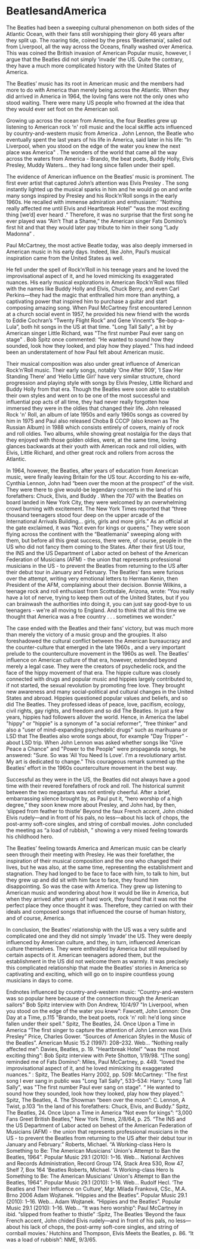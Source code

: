# BeatlesandAmerica
The Beatles had been a sweeping cultural phenomenon on both sides of the Atlantic Ocean, with their fans still worshipping their glory 46 years after they split up. The roaring tide, coined by the press ‘Beatlemania’, sailed out from Liverpool, all the way across the Oceans, finally washed over America. This was coined the British invasion of American Popular music, however, I argue that the Beatles did not simply ‘invade’ the US. Quite the contrary, they have a much more complicated history with the United States of America.

The Beatles’ music has its root in American music and the members had more to do with America than merely being across the Atlantic. When they did arrived in America in 1964, the loving fans were not the only ones who stood waiting. There were many US people who frowned at the idea that they would ever set foot on the American soil.  

Growing up across the ocean from America, the four Beatles grew up listening to American rock 'n' roll music and the local skiffle acts influenced by country-and-western music from America . John Lennon, the Beatle who eventually spent the last years of his life in America, said later in his life: “In Liverpool, when you stood on the edge of the water you knew the next place was America" .  The wonders of the world that came all the way across the waters from America - Brando, the beat poets, Buddy Holly, Elvis Presley, Muddy Waters... they had long since fallen under their spell.   

The evidence of American influence on the Beatles’ music is prominent. The first ever artist that captured John’s attention was Elvis Presley . The song instantly lighted up the musical sparks in him and he would go on and write many songs inspired by Presley and his Rock’n’Roll songs in the early 1960s. He recalled with immense admiration and enthusiasm:’ “Nothing really affected me until Elvis  and Heartbreak Hotel” “was the most exciting thing [we’d] ever heard .” Therefore, it was no surprise that the first song he ever played was “Ain’t That a Shame,” the American singer Fats Domino’s first hit and that they would later pay tribute to him in their song “Lady Madonna” . 

Paul McCartney, the most active Beatle today, was also deeply immersed in American music in his early days. Indeed, like John, Paul’s musical inspiration came from the United States as well. 

He fell under the spell of Rock’n’Roll in his teenage years and he loved the improvisational aspect of it, and he loved mimicking its exaggerated nuances.  His early musical explorations in American Rock’n’Roll was filled with the names like Buddy Holly and Elvis, Chuck Berry, and even Carl Perkins—they had the magic that enthralled him more than anything, a captivating power that inspired him to purchase a guitar and start composing amazing song. When Paul McCartney first encountered Lennon at a church social event in 1957, he provided his new friend with the words to Eddie Cochran’s “Twenty Flight Rock” and Gene Vincent’s “Be-bop-a-Lula”, both hit songs in the US at that time. "Long Tall Sally", a hit by American singer Little Richard, was "The first number Paul ever sang on stage" . Bob Spitz once commented: “He wanted to sound how they sounded, look how they looked, and play how they played.”  This had indeed been an understatement of how Paul felt about American music.

Their musical composition was also under great influence of American Rock’n’Roll music. Their early songs, notably ‘One After 909’, ‘I Saw Her Standing There’ and ‘Hello Little Girl’ have very similar structure, chord progression and playing style with songs by Elvis Presley, Little Richard and Buddy Holly from that era. Though the Beatles were soon able to establish their own styles and went on to be one of the most successful and influential pop acts of all time, they had never really forgotten how immersed they were in the oldies that changed their life. John released Rock 'n' Roll, an album of late 1950s and early 1960s songs as covered by him in 1975 and Paul also released Choba B CCCP (also known as The Russian Album) in 1988 which consists entirely of covers, mainly of rock and roll oldies. Two albums, while showing great nostalgia for the days that they enjoyed with those golden oldies, were, at the same time, loving glances backwards at their youth with American rock and roll oldies, with Elvis, Little Richard, and other great rock and rollers from across the Atlantic.

In 1964, however, the Beatles, after years of education from American music, were finally leaving Britain for the US tour. According to his ex-wife, Cynthia Lennon, John had “been over the moon at the prospect”  of the visit. They were there to give would-be legendary concerts in the land of his forefathers: Chuck, Elvis, and Buddy   . When the 707 with the Beatles on board landed in New York City, they were welcomed by an overwhelming crowd burning with excitement. The New York Times reported that “three thousand teenagers stood four deep on the upper arcade of the International Arrivals Building… girls, girls and more girls.” As an official at the gate exclaimed, it was “Not even for kings or queens,”  They were soon flying across the continent with the “Beatlemania” sweeping along with them, but before all this great success, there were, of course, people in the US who did not fancy them coming to the States. After their first US tour, the INS and the US Department of Labor acted on behest of the American Federation of Musicians (AFM) - the union that represents professional musicians in the US - to prevent the Beatles from returning to the US after their debut tour in January and February.  The Beatles’ fans were furious over the attempt, writing very emotional letters to Herman Kenin, then President of the AFM, complaining about their decision. Bonnie Wilkins, a teenage rock and roll enthusiast from Scottsdale, Arizona, wrote: “You really have a lot of nerve, trying to keep them out of the United States, but if you can brainwash the authorities into doing it, you can just say good-bye to us teenagers - we're all moving to England. And to think that all this time we thought that America was a free country . . . sometimes we wonder.” 

The case ended with the Beatles and their fans’ victory, but was much more than merely the victory of a music group and the groupies. It also foreshadowed the cultural conflict between the American bureaucracy and the counter-culture that emerged in the late 1960s , and a very important prelude to the counterculture movement in the 1960s as well. The Beatles’ influence on American culture of that era, however, extended beyond merely a legal case. They were the creators of psychedelic rock, and the face of the hippy movement of that era. The hippie culture was closely connected with drugs and popular music and hippies largely contributed to, if not started, the sexual revolution by promoting free love.  They brought new awareness and many social-political and cultural changes in the United States and abroad. Hippies questioned popular values and beliefs, and so did The Beatles. They professed ideas of peace, love, pacifism, ecology, civil rights, gay rights, and freedom and so did The Beatles. In just a few years, hippies had followers allover the world. Hence, in America the label "hippy" or "hippie" is a synonym of "a social reformer", "free thinker" and also a "user of mind-expanding psychedelic drugs" such as marihuana or LSD that The Beatles also wrote songs about, for example "Day Tripper" - about LSD trip.   When John Lennon was asked whether songs like "Give Peace a Chance" and "Power to the People" were propaganda songs, he answered: "Sure. So was 'All You Need Is Love'. I'm a revolutionary artist. My art is dedicated to change."  This courageous remark summed up the Beatles’ effort in the 1960s counterculture movement in the best way.

Successful as they were in the US, the Beatles did not always have a good time with their revered forefathers of rock and roll. The historical summit between the two megastars was not entirely cheerful. After a brief, embarrassing silence brought by, as Paul put it, “hero worship of a high degree,”  they soon knew more about Presley, and John had, by then, ‘slipped from feather to thistle’  Beyond the faux French accent, John chided Elvis rudely—and in front of his pals, no less—about his lack of chops, the post-army soft-core singles, and string of cornball movies.  John concluded the meeting as “a load of rubbish, ” showing a very mixed feeling towards his childhood hero.

The Beatles’ feeling towards America and American music can be clearly seen through their meeting with Presley. He was their forefather, the inspiration of their musical composition and the one who changed their lives, but he was also, at the same time, representing the establishment and stagnation. They had longed to be face to face with him, to talk to him, but they grew up and did sit with him face to face, they found him disappointing. So was the case with America. They grew up listening to American music and wondering about how it would be like in America, but when they arrived after years of hard work, they found that it was not the perfect place they once thought it was. Therefore, they carried on with their ideals and composed songs that influenced the course of human history, and of course, America. 

In conclusion, the Beatles’ relationship with the US was a very subtle and complicated one and they did not simply ‘invade’ the US. They were deeply influenced by American culture, and they, in turn, influenced American culture themselves. They were enthralled by America but still repulsed by certain aspects of it. American teenagers adored them, but the establishment in the US did not welcome them as warmly. It was precisely this complicated relationship that made the Beatles’ stories in America so captivating and exciting, which will go on to inspire countless young musicians in days to come.


Endnotes
  influenced by country-and-western music: “Country-and-western was so popular here because of the connection through the American sailors" Bob Spitz interview with Don Andrew, 10/4/97
  "In Liverpool, when you stood on the edge of the water you knew”: Fawcett, John Lennon: One Day at a Time, p.115
  "Brando, the beat poets, rock 'n' roll: he'd long since fallen under their spell.” Spitz, The Beatles, 24. Once Upon a Time in America
  “The first singer to capture the attention of John Lennon was Elvis Presley” Price, Charles Gower. “Sources of American Styles in the Music of the Beatles”. American Music 15.2 (1997): 208–232. Web...
 “Nothing really affected me”: Davies, Beatles, p. 19.
 “Heartbreak Hotel” “was the most exciting thing”: Bob Spitz interview with Pete Shotton, 1/19/98.
  “[The song] reminded me of Fats Domino”: Miles, Paul McCartney, p. 449.
  “loved the improvisational aspect of it, and he loved mimicking its exaggerated nuances.” : Spitz, The Beatles 
   Harry 2002, pp. 509: McCartney: "The first song I ever sang in public was "Long Tall Sally", 533–534: Harry: "Long Tall Sally", was "The first number Paul ever sang on stage".
  “ He wanted to sound how they sounded, look how they looked, play how they played.”: Spitz, The Beatles, 4. The Showman
  “been over the moon”: C. Lennon, A Twist, p.103
  “In the land of his forefathers: Chuck, Elvis, and Buddy.” Spitz, The Beatles, 24. Once Upon a Time in America
  “Not even for kings”: “3,000 Fans Greet British Beatles,” New York Times, 2/8/64, p. 25.
 “The INS and the US Department of Labor acted on behest of the American Federation of Musicians (AFM) - the union that represents professional musicians in the US - to prevent the Beatles from returning to the US after their debut tour in January and February.” Roberts, Michael. “A Working-class Hero Is Something to Be: The American Musicians' Union's Attempt to Ban the Beatles, 1964”. Popular Music 29.1 (2010): 1–16. Web...
  National Archives and Records Administration, Record Group 174, Stack Area 530, Row 47, Shelf 7, Box 164 'Beatles
  Roberts, Michael. “A Working-class Hero Is Something to Be: The American Musicians' Union's Attempt to Ban the Beatles, 1964”. Popular Music 29.1 (2010): 1–16. Web...
  Rudolf Hecl. ‘The Beatles and Their Influence on Culture’, Mgr. Milada Franková, CSc., M.A. Brno 2006
  Adam Wojtanek. “Hippies and the Beatles”. Popular Music 29.1 (2010): 1–16. Web...
  Adam Wojtanek. “Hippies and the Beatles”. Popular Music 29.1 (2010): 1–16. Web...
 “It was hero worship”: Paul McCartney in ibid.
  “slipped from feather to thistle” :Spitz, The Beatles
  ‘Beyond the faux French accent, John chided Elvis rudely—and in front of his pals, no less—about his lack of chops, the post-army soft-core singles, and string of cornball movies.’ Hutchins and Thompson, Elvis Meets the Beatles, p. 86.
 “It was a load of rubbish”: NME, 9/3/65.

